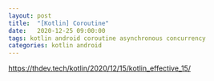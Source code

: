 ```yaml
---
layout: post
title:  "[Kotlin] Coroutine"
date:   2020-12-25 09:00:00
tags: kotlin android coroutine asynchronous concurrency
categories: kotlin android
---
```




https://thdev.tech/kotlin/2020/12/15/kotlin_effective_15/